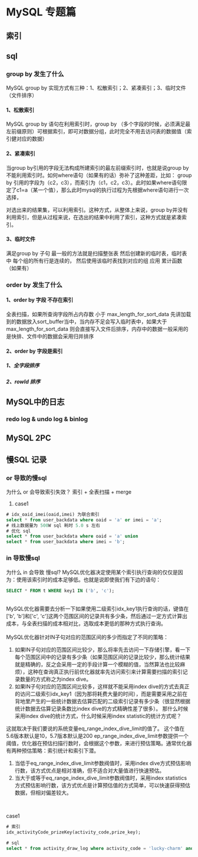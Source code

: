 # MySQL 专题篇

## 索引

## sql
### group by 发生了什么

MySQL group by 实现方式有三种：1、松散索引；2、紧凑索引；3、临时文件（文件排序）

#### 1、松散索引
 MySQL group by 语句在利用索引时，group by （多个字段的时候，必须满足最左前缀原则）可根据索引，即可对数据分组，此时完全不用去访问表的数据值（索引健对应的数据）

#### 2、紧凑索引

 当group by引用的字段无法构成所建索引的最左前缀索引时，也就是说group by不能利用索引时。如何where语句（如果有的话）弥补了这种差距，比如：
group by 引用的字段为（c2，c3），而索引为（c1，c2，c3）。此时如果where语句限定了c1=a（某一个值），那么此时mysql的执行过程为先根据where语句进行一次选择，

对选出来的结果集，可以利用索引。这种方式，从整体上来说，group by并没有利用索引，但是从过程来说，在选出的结果中利用了索引，这种方式就是紧凑索引。

#### 3、临时文件

满足group by 子句 最一般的方法就是扫描整张表 然后创建新的临时表，临时表中 每个组的所有行是连续的， 然后使用该临时表找到对应的组 应用 累计函数（如果有）


### order by 发生了什么

#### 1、order by 字段 不存在索引
全表扫描，如果所查询字段所占内存数 小于 max_length_for_sort_data 先讲加载到的数据放入sort_buffer当中，当内存不足会写入临时表中，如果大于max_length_for_sort_data 则会直接写入文件后排序，内存中的数据一般采用的是快排、文件中的数据会采用归并排序

#### 2、order by 字段是索引
##### 1、全字段排序
##### 2、rowId 排序


## MySQL中的日志

### redo log & undo log & binlog

## MySQL 2PC

## 慢SQL 记录
### or 导致的慢sql
为什么 or 会导致索引失效？
索引 + 全表扫描 + merge

1. case1
```sql
# idx_oaid_imei(oaid,imei) 为联合索引
select * from user_backdata where oaid = 'a' or imei = 'a';
# 线上数据量为 500W sql 耗时 5.0 s 左右
# 优化 sql
select * from user_backdata where oaid = 'a' union
select * from user_backdata where imei = 'b';
```


### in 导致慢sql
为什么 in 会导致 慢sql?
MySQL优化器决定使用某个索引执行查询的仅仅是因为：使用该索引时的成本足够低。也就是说即使我们有下边的语句：
```sql
SELECT * FROM t WHERE key1 IN ('b', 'c');
```
</br>
MySQL优化器需要去分析一下如果使用二级索引idx_key1执行查询的话，键值在['b', 'b']和['c', 'c']这两个范围区间的记录共有多少条，然后通过一定方式计算出成本，与全表扫描的成本相对比，选取成本更低的那种方式执行查询。</br></br>
MySQL优化器针对IN子句对应的范围区间的多少而指定了不同的策略：</br>

   1. 如果IN子句对应的范围区间比较少，那么将率先去访问一下存储引擎，看一下每个范围区间中的记录有多少条（如果范围区间的记录比较少，那么统计结果就是精确的，反之会采用一定的手段计算一个模糊的值，当然算法也比较麻烦），这种在查询真正执行前优化器就率先访问索引来计算需要扫描的索引记录数量的方式称之为index dive。</br>
   2. 如果IN子句对应的范围区间比较多，这样就不能采用index dive的方式去真正的访问二级索引idx_key1（因为那将耗费大量的时间），而是需要采用之前在背地里产生的一些统计数据去估算匹配的二级索引记录有多少条（很显然根据统计数据去估算记录条数比index dive的方式精确性差了很多）。
那什么时候采用index dive的统计方式，什么时候采用index statistic的统计方式呢？

这就取决于我们要说的系统变量eq_range_index_dive_limit的值了。
这个值在5.6版本默认是10，5.7版本默认是200
ep_range_index_dive_limit参数提供一个阈值，优化器在预估扫描行数时，会根据这个参数，来进行预估策略。通常优化器有两种预估策略：索引统计和索引下潜。
   1. 当低于eq_range_index_dive_limit参数阀值时，采用index dive方式预估影响行数，该方式优点是相对准确，但不适合对大量值进行快速预估。
   2. 当大于或等于eq_range_index_dive_limit参数阀值时，采用index statistics方式预估影响行数，该方式优点是计算预估值的方式简单，可以快速获得预估数据，但相对偏差较大。</br>
</br>

case1
```sql
# 索引
idx_activityCode_prizeKey(activity_code,prize_key);

# sql
select * from activity_draw_log where activity_code = 'lucky-charm' and prize_key in ('prize_key1','prize_key2','prize_key') order by id;

```